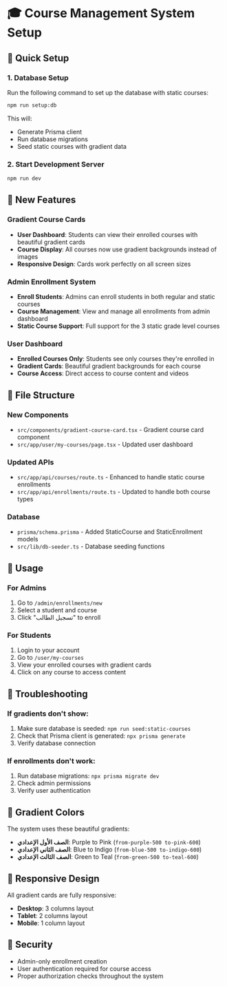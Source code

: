 # 🎓 Course Management System Setup

## 🚀 Quick Setup

### 1. Database Setup
Run the following command to set up the database with static courses:

```bash
npm run setup:db
```

This will:
- Generate Prisma client
- Run database migrations
- Seed static courses with gradient data

### 2. Start Development Server
```bash
npm run dev
```

## 🎨 New Features

### Gradient Course Cards
- **User Dashboard**: Students can view their enrolled courses with beautiful gradient cards
- **Course Display**: All courses now use gradient backgrounds instead of images
- **Responsive Design**: Cards work perfectly on all screen sizes

### Admin Enrollment System
- **Enroll Students**: Admins can enroll students in both regular and static courses
- **Course Management**: View and manage all enrollments from admin dashboard
- **Static Course Support**: Full support for the 3 static grade level courses

### User Dashboard
- **Enrolled Courses Only**: Students see only courses they're enrolled in
- **Gradient Cards**: Beautiful gradient backgrounds for each course
- **Course Access**: Direct access to course content and videos

## 📁 File Structure

### New Components
- `src/components/gradient-course-card.tsx` - Gradient course card component
- `src/app/user/my-courses/page.tsx` - Updated user dashboard

### Updated APIs
- `src/app/api/courses/route.ts` - Enhanced to handle static course enrollments
- `src/app/api/enrollments/route.ts` - Updated to handle both course types

### Database
- `prisma/schema.prisma` - Added StaticCourse and StaticEnrollment models
- `src/lib/db-seeder.ts` - Database seeding functions

## 🎯 Usage

### For Admins
1. Go to `/admin/enrollments/new`
2. Select a student and course
3. Click "تسجيل الطالب" to enroll

### For Students
1. Login to your account
2. Go to `/user/my-courses`
3. View your enrolled courses with gradient cards
4. Click on any course to access content

## 🔧 Troubleshooting

### If gradients don't show:
1. Make sure database is seeded: `npm run seed:static-courses`
2. Check that Prisma client is generated: `npx prisma generate`
3. Verify database connection

### If enrollments don't work:
1. Run database migrations: `npx prisma migrate dev`
2. Check admin permissions
3. Verify user authentication

## 🎨 Gradient Colors

The system uses these beautiful gradients:
- **الصف الأول الإعدادي**: Purple to Pink (`from-purple-500 to-pink-600`)
- **الصف الثاني الإعدادي**: Blue to Indigo (`from-blue-500 to-indigo-600`)
- **الصف الثالث الإعدادي**: Green to Teal (`from-green-500 to-teal-600`)

## 📱 Responsive Design

All gradient cards are fully responsive:
- **Desktop**: 3 columns layout
- **Tablet**: 2 columns layout  
- **Mobile**: 1 column layout

## 🔐 Security

- Admin-only enrollment creation
- User authentication required for course access
- Proper authorization checks throughout the system 